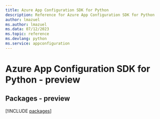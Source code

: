 ```yaml
---
title: Azure App Configuration SDK for Python
description: Reference for Azure App Configuration SDK for Python
author: lmazuel
ms.author: lmazuel
ms.data: 07/12/2023
ms.topic: reference
ms.devlang: python
ms.service: appconfiguration
---
```

# Azure App Configuration SDK for Python - preview
## Packages - preview
[!INCLUDE [packages](app-configuration-index.md)]